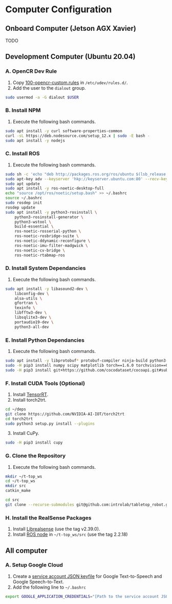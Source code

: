 # Computer Configuration

## Onboard Computer (Jetson AGX Xavier)
TODO

## Development Computer (Ubuntu 20.04)

### A. OpenCR Dev Rule
1. Copy [100-opencr-custom.rules](../../firmwares/opencr_firmware/100-opencr-custom.rules) in `/etc/udev/rules.d/`.
2. Add the user to the `dialout` group.
```bash
sudo usermod -a -G dialout $USER
```

### B. Install NPM
1. Execute the following bash commands.
```bash
sudo apt install -y curl software-properties-common
curl -sL https://deb.nodesource.com/setup_12.x | sudo -E bash -
sudo apt install -y nodejs
```

### C. Install ROS
1. Execute the following bash commands.
```bash
sudo sh -c 'echo "deb http://packages.ros.org/ros/ubuntu $(lsb_release -sc) main" > /etc/apt/sources.list.d/ros-latest.list'
sudo apt-key adv --keyserver 'hkp://keyserver.ubuntu.com:80' --recv-key C1CF6E31E6BADE8868B172B4F42ED6FBAB17C654
sudo apt update
sudo apt install -y ros-noetic-desktop-full
echo "source /opt/ros/noetic/setup.bash" >> ~/.bashrc
source ~/.bashrc
sudo rosdep init
rosdep update
sudo apt install -y python3-rosinstall \
    python3-rosinstall-generator \
    python3-wstool \
    build-essential \
    ros-noetic-rosserial-python \
    ros-noetic-rosbridge-suite \
    ros-noetic-ddynamic-reconfigure \
    ros-noetic-imu-filter-madgwick \
    ros-noetic-cv-bridge \
    ros-noetic-rtabmap-ros
```

### D. Install System Dependancies
1. Execute the following bash commands.
```bash
sudo apt install -y libasound2-dev \
    libconfig-dev \
    alsa-utils \
    gfortran \
    texinfo \
    libfftw3-dev \
    libsqlite3-dev \
    portaudio19-dev \
    python3-all-dev
```

### E. Install Python Dependancies
1. Execute the following bash commands.
```bash
sudo apt install -y libprotobuf* protobuf-compiler ninja-build python3-pip
sudo -H pip3 install numpy scipy matplotlib torch==1.6.0 torchvision==0.7.0 torchaudio==0.6.0 playsound google-cloud-texttospeech google-cloud-speech libconf tqdm pyside2 sounddevice librosa pyaudio
sudo -H pip3 install git+https://github.com/cocodataset/cocoapi.git#subdirectory=PythonAPI
```

### F. Install CUDA Tools (Optional)
1. Install [TensorRT](https://docs.nvidia.com/deeplearning/tensorrt/install-guide/index.html).
2. Install torch2trt.
```bash
cd ~/deps
git clone https://github.com/NVIDIA-AI-IOT/torch2trt
cd torch2trt
sudo python3 setup.py install --plugins
```

3. Install CuPy.
```bash
sudo -H pip3 install cupy
```

### G. Clone the Repository
1. Execute the following bash commands.
```bash
mkdir ~/t-top_ws
cd ~/t-top_ws
mkdir src
catkin_make

cd src
git clone --recurse-submodules git@github.com:introlab/tabletop_robot.git
```

### H. Install the RealSense Packages
1. Install [Librealsense](https://github.com/IntelRealSense/librealsense/blob/v2.39.0/doc/installation.md) (use the tag v2.39.0).
2. Install [ROS node](https://github.com/IntelRealSense/realsense-ros#step-2-install-intel-realsense-ros-from-sources) in `~/t-top_ws/src`  (use the tag 2.2.18)

## All computer
### A. Setup Google Cloud
1. Create a [service account JSON keyfile](https://cloud.google.com/iam/docs/creating-managing-service-accounts#creating) for Google Text-to-Speech and Google Speech-to-Text.
2. Add the following line to `~/.bashrc`
```bash
export GOOGLE_APPLICATION_CREDENTIALS="[Path to the service account JSON keyfile]"
```
